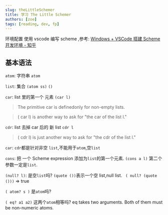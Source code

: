 ```yaml
---
slug: theLittleSchemer
title: 学习 The Little Schemer
authors: [zoe]
tags: [reading, dev, fp]
---
```


环境配置
使用 vscode 编写 scheme ,参考: [Windows + VSCode 搭建 Scheme 开发环境 - 知乎](https://zhuanlan.zhihu.com/p/405246479)

## 基本语法

`atom`: 字符串 `atom`

`list`: 集合 `(atom ss)` `()`

`car`: list 里的第一个 元素 `(car l)`

> The primitive car is definedonly for non-empty lists.

> ( car l) is another way to ask for "the car of the list l."

`cdr`: list 去掉 car 后的 新 list `cdr l`

> ( cdr l) is just another way to ask for "the cdr of the list l."

`car`: `cdr`都是针对非空 `list`,不能用于`atom`,空`list`

`cons`: 把 一个 Scheme expression 添加为`list`的第一个元素. `(cons a l)` 第二个参数一定是`list`.

`(null? l)`: 是空`list`吗? `(quote ())`表示一个空 list,null list. ` ( null? (quote ()))` => true

`( atom? s )` 是`atom`吗?

`( eq? a1 a2)` 这两个`atom`相等吗? eq takes two arguments. Both of them must be non-numeric atoms.
